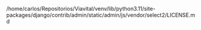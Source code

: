 /home/carlos/Repositorios/Viavital/venv/lib/python3.11/site-packages/django/contrib/admin/static/admin/js/vendor/select2/LICENSE.md